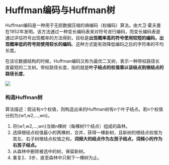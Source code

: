 # Huffman编码与Huffman树

Huffman编码是一种用于无损数据压缩的熵编码（权编码）算法。由大卫·霍夫曼在1952年发明。该方法通过一种变长编码表来对符号进行编码，而变长编码表是通过评估符号出现概率的方法得到，目标是**出现概率高的符号使用较短的编码，出现概率低的符号则使用较长的编码**。这种方式能有效降低编码之后的字符串的平均长度。

在谈论数据结构的时候，Huffman编码又称为最优二叉树，表示一种带权路径长度最短的二叉树。带权路径长度，指的就是**叶子结点的权值乘以该结点到根结点的路径长度**。

![](http://qiancy.com/wp-content/uploads/2016/08/625px-Huffman_tree_2.svg_.png)

### 构造Huffman树

算法描述：假设有n个权值，则构造出来的Huffman树有n个叶子结点。若n个权值分别为{w1,w2,…,wn}。

1. 将{w1,w2,…,wn}当做n棵树（每棵树1个结点）组成的森林。
2. 选择根结点权值最小的两棵树，合并，获得一棵新树，且新树的根结点权值为其左、右子树根结点权值之和。**词频大的结点作为左孩子结点，词频小的作为右孩子结点。**
3. 从森林中删除被选中的树，保留新树。
4. 重复2、3步，直至森林中只剩下一棵树为止。